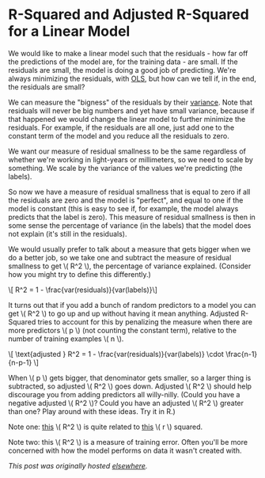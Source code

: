 # R-Squared and Adjusted R-Squared for a Linear Model

We would like to make a linear model such that the residuals - how far off the predictions of the model are, for the training data - are small. If the residuals are small, the model is doing a good job of predicting. We're always minimizing the residuals, with <a href="http://en.wikipedia.org/wiki/Ordinary_least_squares">OLS</a>, but how can we tell if, in the end, the residuals are small?

We can measure the "bigness" of the residuals by their <a href="http://en.wikipedia.org/wiki/Variance">variance</a>. Note that residuals will never be big numbers and yet have small variance, because if that happened we would change the linear model to further minimize the residuals. For example, if the residuals are all one, just add one to the constant term of the model and you reduce all the residuals to zero.

We want our measure of residual smallness to be the same regardless of whether we're working in light-years or millimeters, so we need to scale by something. We scale by the variance of the values we're predicting (the labels).

So now we have a measure of residual smallness that is equal to zero if all the residuals are zero and the model is "perfect", and equal to one if the model is constant (this is easy to see if, for example, the model always predicts that the label is zero). This measure of residual smallness is then in some sense the percentage of variance (in the labels) that the model does not explain (it's still in the residuals).

We would usually prefer to talk about a measure that gets bigger when we do a better job, so we take one and subtract the measure of residual smallness to get \\( R^2 \\), the percentage of variance explained. (Consider how you might try to define this differently.)

\\[ R^2 = 1 - \frac{var(residuals)}{var(labels)}\\]

It turns out that if you add a bunch of random predictors to a model you can get \\( R^2 \\) to go up and up without having it mean anything. Adjusted R-Squared tries to account for this by penalizing the measure when there are more predictors \\( p \\) (not counting the constant term), relative to the number of training examples \\( n \\).

\\[ \text{adjusted } R^2 = 1 - \frac{var(residuals)}{var(labels)} \cdot \frac{n-1}{n-p-1} \\]

When \\( p \\) gets bigger, that denominator gets smaller, so a larger thing is subtracted, so adjusted \\( R^2 \\) goes down. Adjusted \\( R^2 \\) should help discourage you from adding predictors all willy-nilly. (Could you have a negative adjusted \\( R^2 \\)? Could you have an adjusted \\( R^2 \\) greater than one? Play around with these ideas. Try it in R.)

Note one: [this](http://en.wikipedia.org/wiki/Coefficient_of_determination) \\( R^2 \\) is quite related to [this](http://en.wikipedia.org/wiki/Pearson_product-moment_correlation_coefficient) \\( r \\) squared.

Note two: this \\( R^2 \\) is a measure of training error. Often you'll be more concerned with how the model performs on data it wasn't created with.


*This post was originally hosted [elsewhere](https://planspacedotorg.wordpress.com/2013/06/13/r-squared-and-adjusted-r-squared-for-a-linear-model/).*
